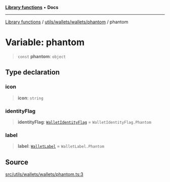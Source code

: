 [**Library functions**](../../../../../README.md) • **Docs**

***

[Library functions](../../../../../modules.md) / [utils/wallets/wallets/phantom](../README.md) / phantom

# Variable: phantom

> `const` **phantom**: `object`

## Type declaration

### icon

> **icon**: `string`

### identityFlag

> **identityFlag**: [`WalletIdentityFlag`](../../../types/enumerations/WalletIdentityFlag.md) = `WalletIdentityFlag.Phantom`

### label

> **label**: [`WalletLabel`](../../../types/enumerations/WalletLabel.md) = `WalletLabel.Phantom`

## Source

[src/utils/wallets/wallets/phantom.ts:3](https://github.com/bgd-labs/fe-shared/blob/bcb81f075c57b42adfeb5f3e6c387d13f532f431/src/utils/wallets/wallets/phantom.ts#L3)

